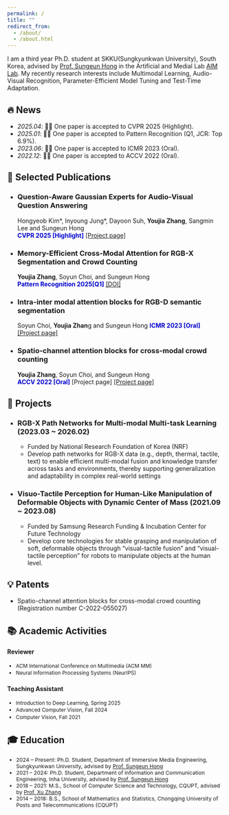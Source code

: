 ```yaml
---
permalink: /
title: ""
redirect_from: 
  - /about/
  - /about.html
---
```


I am a third year Ph.D. student at SKKU(Sungkyunkwan University), South Korea, advised by [Prof. Sungeun Hong](https://www.csehong.com/) in the Artificial and Medial Lab [AIM Lab](https://aim.skku.edu/home). My recently research interests include Multimodal Learning, Audio-Visual Recognition, Parameter-Efficient Model Tuning and Test-Time Adaptation. 


## 🔥 News
- *2025.04*: 🎉🎉 One paper is accepted to CVPR 2025 (Highlight).
- *2025.01*: 🎉🎉 One paper is accepted to Pattern Recognition (Q1, JCR: Top 6.9%).
- *2023.06*: 🎉🎉 One paper is accepted to ICMR 2023 (Oral). 
- *2022.12*: 🎉🎉 One paper is accepted to ACCV 2022 (Oral). 

## 📝 Selected Publications 
- ### Question-Aware Gaussian Experts for Audio-Visual Question Answering
  Hongyeob Kim*, Inyoung Jung*, Dayoon Suh, **Youjia Zhang**, Sangmin Lee and Sungeun Hong   
 <span style="color:MediumBlue">**CVPR 2025 [Highlight]**</span>  [[Project page]](https://aim-skku.github.io/QA-TIGER/)
- ### Memory-Efficient Cross-Modal Attention for RGB-X Segmentation and Crowd Counting
  **Youjia Zhang**, Soyun Choi, and Sungeun Hong   
 <span style="color:MediumBlue">**Pattern Recognition 2025[Q1]**</span>  [[DOI]](https://aim.skku.edu/publication/international-journal)
- ### Intra-inter modal attention blocks for RGB-D semantic segmentation
  Soyun Choi, **Youjia Zhan**g and Sungeun Hong
 <span style="color:MediumBlue">**ICMR 2023 [Oral]**</span>  [[Project page]](https://aim.skku.edu/publication/international-conference/ima_icmr23)
- ### Spatio-channel attention blocks for cross-modal crowd counting
  **Youjia Zhang**, Soyun Choi, and Sungeun Hong   
 <span style="color:MediumBlue">**ACCV 2022 [Oral]**</span>  [Project page]  [[Project page]](https://aim.skku.edu/publication/international-conference/csca_accv22)


## 📂 Projects
- ### RGB-X Path Networks for Multi-modal Multi-task Learning  (2023.03 ~ 2026.02)  
  - Funded by National Research Foundation of Korea (NRF)  
  - Develop path networks for RGB-X data (e.g., depth, thermal, tactile, text) to enable efficient multi-modal fusion and knowledge transfer across tasks and environments, thereby supporting generalization and adaptability in complex real-world settings
- ### Visuo-Tactile Perception for Human-Like Manipulation of Deformable Objects with Dynamic Center of Mass (2021.09 ~ 2023.08)
  - Funded by Samsung Research Funding & Incubation Center for Future Technology
  - Develop core technologies for stable grasping and manipulation of soft, deformable objects through “visual-tactile fusion” and “visual-tactile perception” for robots to manipulate objects at the human level.

## 💡 Patents
  - Spatio-channel attention blocks for cross-modal crowd counting (Registration number C-2022-055027)

## 📚 Academic Activities

<div style="font-size: 85%; line-height: 1.4;">

### Reviewer
<ul style="margin-top: 0; margin-bottom: 0;">
  <li>ACM International Conference on Multimedia (ACM MM)</li>
  <li>Neural Information Processing Systems (NeurIPS)</li>
</ul>

### Teaching Assistant
<ul style="margin-top: 0; margin-bottom: 0;">
  <li>Introduction to Deep Learning, Spring 2025</li>
  <li>Advanced Computer Vision, Fall 2024</li>
  <li>Computer Vision, Fall 2021</li>
</ul>

</div>


 

## 🎓 Education
<ul style="font-size: 88%">
  <li>2024 – Present: Ph.D. Student, Department of Immersive Media Engineering, Sungkyunkwan University, advised by <a href="https://www.csehong.com/">Prof. Sungeun Hong</a></li>
  <li>2021 – 2024: Ph.D. Student, Department of Information and Communication Engineering, Inha University, advised by <a href="https://www.csehong.com/">Prof. Sungeun Hong</a></li>
  <li>2018 – 2021: M.S., School of Computer Science and Technology, CQUPT, advised by <a href="https://faculty.cqupt.edu.cn/zhangx/zh_CN/index.htm">Prof. Xu Zhang</a></li>
  <li>2014 – 2018: B.S., School of Mathematics and Statistics, Chongqing University of Posts and Telecommunications (CQUPT)</li>
</ul>

